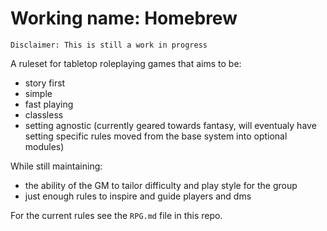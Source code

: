 # Working name: Homebrew

`Disclaimer: This is still a work in progress`

A ruleset for tabletop roleplaying games that aims to be:
  * story first
  * simple
  * fast playing
  * classless
  * setting agnostic (currently geared towards fantasy, will eventualy have setting specific rules moved from the base system into optional modules)

While still maintaining:
  * the ability of the GM to tailor difficulty and play style for the group
  * just enough rules to inspire and guide players and dms

For the current rules see the `RPG.md` file in this repo.

